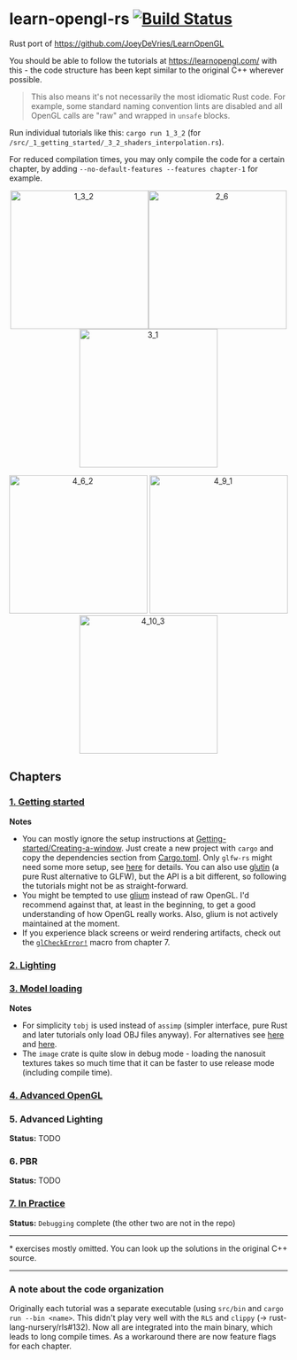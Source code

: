 # learn-opengl-rs [![Build Status](https://travis-ci.org/bwasty/learn-opengl-rs.svg?branch=master)](https://travis-ci.org/bwasty/learn-opengl-rs)
Rust port of https://github.com/JoeyDeVries/LearnOpenGL

You should be able to follow the tutorials at https://learnopengl.com/ with this - the code structure has been kept similar to the original C++ wherever possible.
> This also means it's not necessarily the most idiomatic Rust code. For example, some standard naming convention lints are disabled and all OpenGL calls are "raw" and wrapped in `unsafe` blocks.

Run individual tutorials like this:
`cargo run 1_3_2` (for `/src/_1_getting_started/_3_2_shaders_interpolation.rs`).

For reduced compilation times, you may only compile the code for a certain chapter, by adding `--no-default-features --features chapter-1` for example.
<p align="center">
<img width="250" alt="1_3_2" title="1_3_2 Hello Triangle" src="https://user-images.githubusercontent.com/1647415/27755053-d5cd0f5a-5ded-11e7-99b4-abd4e3bb8638.png"><img width="250" alt="2_6" title="2_6 Multiple Lights" src="https://user-images.githubusercontent.com/1647415/27755102-fd217078-5ded-11e7-96f6-efdeb9ffdcac.png"><img width="250" alt="3_1" title="3_1 Model Loading"src="https://user-images.githubusercontent.com/1647415/27755660-52df4104-5df1-11e7-800c-45a514bf3130.png">
</p>
<p align="center">
<img width="250" alt="4_6_2" title="4_6_2 Framebuffers"src="https://user-images.githubusercontent.com/1647415/27843160-306a96aa-6111-11e7-8b89-15820f39cff0.png">
<img width="250" alt="4_9_1" title="4_9_1 Geometry Shader"src="https://user-images.githubusercontent.com/1647415/28338597-c1fa9ed2-6c09-11e7-9e25-3e70e6fbacd9.png">
<img width="250" alt="4_10_3" title="4_10_3 Instancing"src="https://user-images.githubusercontent.com/1647415/28338123-3748ea6a-6c08-11e7-9c50-93f333a15083.png">
</p>

## Chapters
### [1. Getting started](src/_1_getting_started)
**Notes**
- You can mostly ignore the setup instructions at [Getting-started/Creating-a-window](https://learnopengl.com/#!Getting-started/Creating-a-window). Just create a new project with `cargo` and copy the dependencies section from [Cargo.toml](Cargo.toml). Only `glfw-rs` might need some more setup, see [here](https://github.com/PistonDevelopers/glfw-rs#using-glfw-rs) for details. You can also use [glutin](https://github.com/tomaka/glutin) (a pure Rust alternative to GLFW), but the API is a bit different, so following the tutorials might not be as straight-forward.
- You might be tempted to use [glium](https://github.com/glium/glium) instead of raw OpenGL. I'd recommend against that, at least in the beginning, to get a good understanding of how OpenGL really works. Also, glium is not actively maintained at the moment.
- If you experience black screens or weird rendering artifacts, check out the [`glCheckError!`](https://github.com/bwasty/learn-opengl-rs/blob/89aed9919a2347e49965820830a6aecfdda18cf3/src/_7_in_practice/_1_debugging.rs#L28-L53) macro from chapter 7.

### [2. Lighting](src/_2_lighting)
### [3. Model loading](src/_3_model_loading)
**Notes**
- For simplicity `tobj` is used instead of `assimp` (simpler interface, pure Rust and later tutorials only load OBJ files anyway). For alternatives see [here](http://arewegameyet.com/categories/3dformatloader.html) and [here](https://crates.io/search?q=assimp).
- The `image` crate is quite slow in debug mode - loading the nanosuit textures takes so much time that it can be faster to use release mode (including compile time).
### [4. Advanced OpenGL](src/_4_advanced_opengl)
### 5. Advanced Lighting
**Status:** TODO
### 6. PBR
**Status:** TODO
### [7. In Practice](src/_7_in_practice)
**Status:** `Debugging` complete (the other two are not in the repo)

----

\* exercises mostly omitted. You can look up the solutions in the original C++ source.

----
### A note about the code organization
Originally each tutorial was a separate executable (using `src/bin` and `cargo run --bin <name>`. This didn't play very well with the `RLS` and `clippy` (-> rust-lang-nursery/rls#132). Now all are integrated into the main binary, which leads to long compile times. As a workaround there are now feature flags for each chapter.
